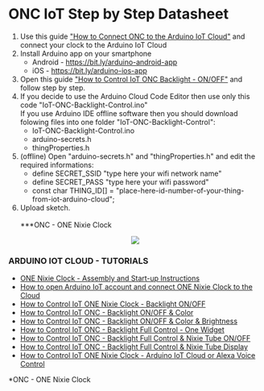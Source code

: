# ONC IoT Step by Step Datasheet
1. Use this guide <a target="_blank" href="https://www.hackster.io/MarcinSaj/how-to-connect-one-nixie-clock-to-the-arduino-iot-cloud-e85081">"How to Connect ONC to the Arduino IoT Cloud"</a> and connect your clock to the Arduino IoT Cloud
2. Install Arduino app on your smartphone
   - Android - https://bit.ly/arduino-android-app
   - iOS - https://bit.ly/arduino-ios-app
3. Open this guide <a target="_blank" href="https://www.hackster.io/MarcinSaj/iot-one-nixie-clock-arduino-cloud-backlight-brightness-790852">"How to Control IoT ONC Backlight - ON/OFF"</a> and follow step by step.
4. If you decide to use the Arduino Cloud Code Editor then use only this code "IoT-ONC-Backlight-Control.ino" <br/>
If you use Arduino IDE offline software then you should download folowing files into one folder "IoT-ONC-Backlight-Control":
   - IoT-ONC-Backlight-Control.ino
   - arduino-secrets.h
   - thingProperties.h
5. (offline) Open "arduino-secrets.h" and "thingProperties.h" and edit the required informations:
   - define SECRET_SSID "type here your wifi network name"
   - define SECRET_PASS "type here your wifi password"
   - const char THING_ID[] = "place-here-id-number-of-your-thing-from-iot-arduino-cloud";
6. Upload sketch.
<br/><br/>***ONC - ONE Nixie Clock
<p align="center"><img src="https://github.com/marcinsaj/ONE-Nixie-Clock/blob/main/extras/one-nixie-clock-brightness.gif"></p>

### ARDUINO IOT CLOUD - TUTORIALS
- <a target="_blank" href="https://www.hackster.io/MarcinSaj/one-nixie-clock-assembly-and-start-up-instructions-33c2d7">ONE Nixie Clock - Assembly and Start-up Instructions</a>
- <a target="_blank" href="https://www.hackster.io/MarcinSaj/how-to-connect-one-nixie-clock-to-the-arduino-iot-cloud-e85081">How to open Arduino IoT account and connect ONE Nixie Clock to the Cloud</a>
- <a target="_blank" href="https://www.hackster.io/MarcinSaj/iot-one-nixie-clock-arduino-cloud-backlight-on-off-efd9e9">How to Control IoT ONE Nixie Clock - Backlight ON/OFF</a>
- <a target="_blank" href="https://www.hackster.io/MarcinSaj/iot-one-nixie-clock-arduino-cloud-backlight-color-33a5be">How to Control IoT ONC - Backlight ON/OFF & Color</a>
- <a target="_blank" href="https://www.hackster.io/MarcinSaj/iot-one-nixie-clock-arduino-cloud-backlight-brightness-790852">How to Control IoT ONC - Backlight ON/OFF & Color & Brightness</a>
- <a target="_blank" href="https://www.hackster.io/MarcinSaj/iot-one-nixie-clock-arduino-cloud-backlight-control-7992b2">How to Control IoT ONC - Backlight Full Control - One Widget</a>
- <a target="_blank" href="https://www.hackster.io/MarcinSaj/iot-one-nixie-clock-arduino-cloud-backlight-nixie-tube-fe4626">How to Control IoT ONC - Backlight Full Control & Nixie Tube ON/OFF</a>
- <a target="_blank" href="https://www.hackster.io/MarcinSaj/iot-one-nixie-clock-arduino-cloud-backlight-nixie-tube-81f4b5">How to Control IoT ONC - Backlight Full Control & Nixie Tube Display</a>
- <a target="_blank" href="https://www.hackster.io/MarcinSaj/iot-one-nixie-clock-arduino-iot-cloud-alexa-control-85be50">How to Control IoT ONE Nixie Clock - Arduino IoT Cloud or Alexa Voice Control</a>

*ONC - ONE Nixie Clock
